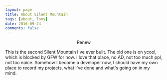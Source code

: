 ```yaml
---
layout: page
title: About Silent Mountain
tags: [about, Tony]
date: 2016-09-24
comments: false
---
```

    
<center>Renew</center>

This is the second Silent Mountain I've ever built. The old one is on ycool, which is blocked by GFW for now. I love that place, no AD, not too much ppl, not too noice. Somehow I become a developer now, I should have my own place to record my projects, what I've done and what's going on in my mind.